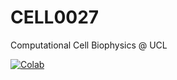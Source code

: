 # CELL0027
Computational Cell Biophysics @ UCL


[![Colab](https://colab.research.google.com/assets/colab-badge.svg)](https://colab.research.google.com/github/lowe-lab-ucl/CELL0027/blob/main/main.ipynb)
